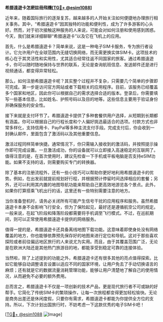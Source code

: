 **希腊遠遊卡怎麽註冊飛機[[TG💪+ @esim1088](https://t.me/s/esim1088)]**

近年来，随着国际旅行的逐渐复苏，越来越多的人开始关注如何便捷地办理旅行相关事务。其中，“希腊遠遊卡”因其独特的功能和便利性，成为了许多游客的心头好。然而，对于初次接触这种服务的人来说，可能会对如何注册和使用感到困惑。今天，我们就来详细聊聊“希腊遠遊卡”以及它在飞机上的应用。

首先，什么是希腊遠遊卡？简单来说，这是一种电子SIM卡服务，专为旅行者设计。它允许用户在全球范围内无缝切换网络，而无需更换实体SIM卡。这项技术的核心在于其灵活性和实用性，尤其适合经常往返不同国家的旅客。通过希腊遠遊卡，你可以随时随地保持与世界的联系，无论是查询航班信息、发送邮件还是进行视频通话，都变得异常轻松。

那么，如何注册希腊遠遊卡呢？其实整个过程并不复杂，只需要几个简单的步骤即可完成。第一步是访问官方网站或者下载相关的应用程序。目前，该服务已经覆盖多个国家和地区，因此你可以根据自己的需求选择合适的版本。登录后，你需要填写一些基本信息，比如姓名、护照号码以及目的地等。这些信息主要用于验证身份并确保服务的安全性。

接下来就是支付环节了。希腊遠遊卡提供了多种套餐供用户选择，从短期到长期都有涵盖。你可以根据自己的行程长度和个人偏好挑选最适合的选项。付款方式也非常多样化，支持信用卡、PayPal等多种主流支付手段。完成支付后，你会收到一封确认邮件，里面包含了激活码以及其他重要信息。

激活过程同样简单快捷。通常情况下，你只需输入接收到的激活码，并按照提示操作即可完成设置。一旦激活成功，你的设备就可以立即接入高速稳定的互联网了。值得注意的是，在首次使用时，建议先检查一下手机或平板电脑是否支持eSIM功能。如果不支持的话，则需要购买专门的转换器。

除了基本的注册流程外，还有一些小技巧可以帮助你更好地利用希腊遠遊卡的优势。例如，在出发前就提前规划好行程，并根据预计停留时间选择相应的套餐；另外，还可以利用其内置的地图导航功能来帮助自己更高效地游览各个景点。此外，如果你打算搭乘飞机出行的话，这里还有一些特别需要注意的地方。

当你准备登机时，请务必关闭所有可能产生信号干扰的应用程序和服务。虽然希腊遠遊卡本身不会影响飞行安全，但为了保险起见，最好还是遵循航空公司的规定。一般来说，在起飞阶段和降落阶段都需要将手机调至飞行模式。不过，在巡航期间，则可以正常使用希腊遠遊卡提供的网络服务。

值得一提的是，希腊遠遊卡还具备离线地图下载功能。这意味着即使身处没有网络覆盖的地方，你也能够依靠预先保存好的地图来进行定位和导航。这对于那些喜欢探险或者前往偏远地区旅行的人来说尤为实用。而且，由于其覆盖范围广泛，无论是在欧洲大陆还是其他热门旅游目的地，都能享受到稳定可靠的连接体验。

当然啦，除了上述提到的功能之外，希腊遠遊卡还有很多其他的亮点值得探索。比如它能够自动调整语言设置以适应不同的国家环境，让用户免去了手动切换语言的麻烦；还有就是它的数据流量消耗管理功能，能够让用户清楚地了解自己的使用情况，从而避免不必要的额外费用。

总而言之，希腊遠遊卡不仅是一项创新的技术产品，更是现代旅行者不可或缺的好帮手。它简化了传统SIM卡的繁琐操作，让每一次旅程都变得更加轻松愉快。无论是商务出差还是休闲度假，只要你有需求，希腊遠遊卡都能为你提供全方位的支持。所以，下次计划出国旅行时，不妨考虑一下这款优秀的电子SIM卡吧！

[[TG💪+ @esim1088](https://t.me/s/esim1088) ![Image](https://i.postimg.cc/4NQfJmqS/Snipaste-2025-05-13-00-14-12.png)]